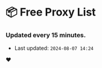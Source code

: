 # :package: Free Proxy List
### Updated every 15 minutes.

- Last updated: `2024-08-07 14:24`

:heart:
